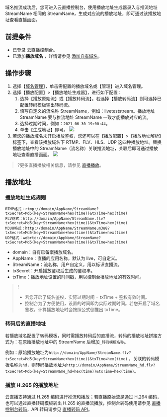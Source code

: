 域名推流成功后，您可进入云直播控制台，使用播放地址生成器录入与推流地址 StreamName 相同的 StreamName，生成对应流的播放地址，即可通过该播放地址查看直播画面。

## 前提条件
 - 已登录 [云直播控制台](https://console.cloud.tencent.com/live)。
 - 已添加**播放域名** ，详情请参见 [添加自有域名](https://cloud.tencent.com/document/product/267/20381)。

## 操作步骤
1. 选择【[域名管理](https://console.cloud.tencent.com/live/domainmanage)】，单击需配置的播放域名或【管理】进入域名管理。
2. 选择【播放配置】>【播放地址生成器】，进行如下配置：
	1. 选择【播放原始流】或【播放转码流】。若选择【播放转码流】则可选择已配置转码模板输出转码流。
	2. 填写自定义的流名称 StreamName，例如：liveteststream。播放地址 StreamName 要与推流地址 StreamName 一致才能播放对应的流。
	3.  选择过期时间，例如：`2021-06-30 19:00:44`。
	4. 单击【生成地址】即可。
![](https://main.qcloudimg.com/raw/876ef51929f1e2b4330a485c7bd9d2e9.png)
3. 若您的播放域名未开启播放鉴权，您还可以在【播放配置】>【播放地址解析】标签下，查看该播放域名下 RTMP、FLV、HLS、UDP 这四种播放地址。替换播放地址中的 StreamName（流名称）关联推流地址，关联后即可通过播放地址查看直播画面。
![](https://main.qcloudimg.com/raw/6b5f7f2597b98a77394084d38370e581.png)
>?更多直播播放相关信息，请参见 [直播播放](https://cloud.tencent.com/document/product/267/32733)。




## 播放地址
### 播放地址生成规则
```
RTMP格式：rtmp://domain/AppName/StreamName?txSecret=Md5(key+StreamName+hex(time))&txTime=hex(time)
FLV格式：http://domain/AppName/StreamName.flv?txSecret=Md5(key+StreamName+hex(time))&txTime=hex(time)
M3U8格式：http://domain/AppName/StreamName.m3u8?txSecret=Md5(key+StreamName+hex(time))&txTime=hex(time)
UDP格式：webrtc://domain/AppName/StreamName?txSecret=Md5(key+StreamName+hex(time))&txTime=hex(time)
```
- domain：自有已备案播放域名。
- AppName：直播的应用名称，默认为 live，可自定义。
- StreamName：流名称，用户自定义，用以标识直播流。
- txSecret：开启播放鉴权后生成的鉴权串。
- txTime：播放地址设置的时间戳，用以控制台播放地址的有效时间。

>!
>- 若您开启了域名鉴权，实际过期时间 = txTime + 鉴权有效时间。
>- 控制台为了方便使用，设置的时间即为实际过期时间。若您开启了域名鉴权，计算播放地址时会按照公式倒推出 txTime。

### 转码后的直播地址
若播放域名配置了转码模板，同时需播放转码后的直播流，转码的播放地址拼接方式为：在原始播放地址中的 StreamName 后增加`_转码模板名称`。

例如：原始播放地址为`http://domain/AppName/StreamName.flv?txSecret=Md5(key+StreamName+hex(time))&txTime=hex(time)` ，关联的转码模板名称为`hd`，则转码播放地址为`http://domain/AppName/StreamName_hd.flv?txSecret=Md5(key+StreamName_hd+hex(time))&txTime=hex(time)`。

### 播放 H.265 的播放地址
云直播支持通过 H.265 编码进行推流和播放；若直播原始流是通过 H.264 编码，也可以通过直播转码模板转出 H.265 的直播流播放，控制台转码使用请参见 [直播控制台转码](https://cloud.tencent.com/document/product/267/32736#T_control)，API 转码请参见 [直播转码 API](https://cloud.tencent.com/document/product/267/32736#T_api)。
